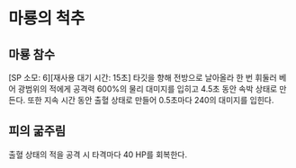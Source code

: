 # 마룡의 척추

## 마룡 참수

[SP 소모: 6][재사용 대기 시간: 15초] 타깃을 향해 전방으로 날아올라 한 번 휘둘러 베어 광범위의 적에게 공격력 600%의 물리 대미지를 입히고 4.5초 동안 속박 상태로 만든다. 또한 지속 시간 동안 출혈 상태로 만들어 0.5초마다 240의 대미지를 입힌다.

## 피의 굶주림

출혈 상태의 적을 공격 시 타격마다 40 HP를 회복한다.
